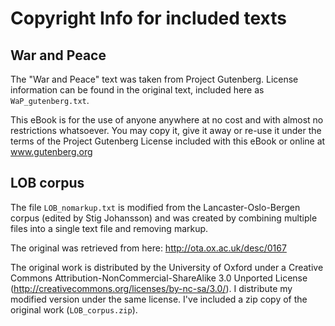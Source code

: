 # Copyright Info for included texts

## War and Peace
The "War and Peace" text was taken from Project Gutenberg.  License information
can be found in the original text, included here as `WaP_gutenberg.txt`.

This eBook is for the use of anyone anywhere at no cost and with almost
no restrictions whatsoever. You may copy it, give it away or re-use
it under the terms of the Project Gutenberg License included with this
eBook or online at www.gutenberg.org

## LOB corpus
The file `LOB_nomarkup.txt` is modified from the Lancaster-Oslo-Bergen corpus
(edited by Stig Johansson) and was created by combining multiple files into a 
single text file and removing markup.

The original was retrieved from here:
http://ota.ox.ac.uk/desc/0167

The original work is distributed by the University of Oxford under a 
Creative Commons Attribution-NonCommercial-ShareAlike 3.0 Unported License 
(http://creativecommons.org/licenses/by-nc-sa/3.0/).  I distribute my 
modified version under the same license.  I've included a zip copy of the 
original work (`LOB_corpus.zip`).
